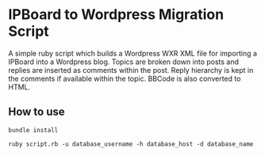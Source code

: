 IPBoard to Wordpress Migration Script
=====================================

A simple ruby script which builds a Wordpress WXR XML file for importing a IPBoard into a Wordpress blog. Topics are broken down into posts and replies are inserted as comments within the post. Reply hierarchy is kept in the comments if available within the topic. BBCode is also converted to HTML.

How to use
----------

`bundle install`

`ruby script.rb -u database_username -h database_host -d database_name`